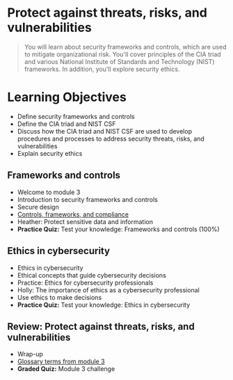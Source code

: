 # Protect against threats, risks, and vulnerabilities
> You will learn about security frameworks and controls, which are used to mitigate organizational risk. You'll cover principles of the CIA triad and various National Institute of Standards and Technology (NIST) frameworks. In addition, you'll explore security ethics.
# Learning Objectives
- Define security frameworks and controls
- Define the CIA triad and NIST CSF
- Discuss how the CIA triad and NIST CSF are used to develop procedures and processes to address security threats, risks, and vulnerabilities
- Explain security ethics
## Frameworks and controls
- Welcome to module 3
- Introduction to security frameworks and controls
- Secure design
- [Controls, frameworks, and compliance](https://github.com/KailaniBailey/Google-Cybersecurity-Professional-Certificate/tree/main/Course%201%3A%20Foundations%20of%20cybersecurity/Week%203%3A%20Protect%20against%20threats%2C%20risks%2C%20and%20vulnerabilities/Controls%2C%20frameworks%2C%20and%20compliance)
- Heather: Protect sensitive data and information
- **Practice Quiz:** Test your knowledge: Frameworks and controls (100%)
## Ethics in cybersecurity
- Ethics in cybersecurity
- Ethical concepts that guide cybersecurity decisions
- Practice: Ethics for cybersecurity professionals
- Holly: The importance of ethics as a cybersecurity professional
- Use ethics to make decisions
- **Practice Quiz:** Test your knowledge: Ethics in cybersecurity
## Review: Protect against threats, risks, and vulnerabilities
- Wrap-up
- [Glossary terms from module 3](https://github.com/KailaniBailey/Google-Cybersecurity-Professional-Certificate/tree/main/Course%201:%20Foundations%20of%20cybersecurity/Week%203:%20Protect%20against%20threats,%20risks,%20and%20vulnerabilities/Glossary%20terms%20from%20module%203)
- **Graded Quiz:** Module 3 challenge
